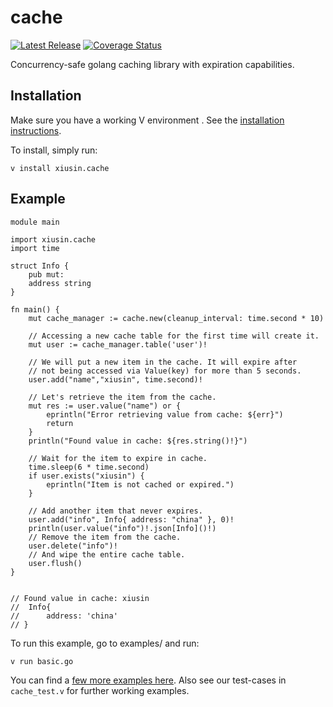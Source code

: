 # cache

[![Latest Release](https://img.shields.io/github/release/xiusin/cache.svg)](https://github.com/xiusin/cache/releases)
[![Coverage Status](https://coveralls.io/repos/github/xiusin/cache/badge.svg?branch=master)](https://coveralls.io/github/xiusin/cache?branch=master)

Concurrency-safe golang caching library with expiration capabilities.

## Installation

Make sure you have a working V environment .
See the [installation instructions](https://github.com/vlang/v/blob/master/doc/docs.md#installing-v-from-source).

To install, simply run:

```
v install xiusin.cache
```

## Example
```vlang
module main

import xiusin.cache
import time

struct Info {
	pub mut:
	address string
}

fn main() {
	mut cache_manager := cache.new(cleanup_interval: time.second * 10)

	// Accessing a new cache table for the first time will create it.
	mut user := cache_manager.table('user')!

	// We will put a new item in the cache. It will expire after
	// not being accessed via Value(key) for more than 5 seconds.
	user.add("name","xiusin", time.second)!

	// Let's retrieve the item from the cache.
	mut res := user.value("name") or {
		eprintln("Error retrieving value from cache: ${err}")
		return
	}
	println("Found value in cache: ${res.string()!}")

	// Wait for the item to expire in cache.
	time.sleep(6 * time.second)
	if user.exists("xiusin") {
		eprintln("Item is not cached or expired.")
	}

	// Add another item that never expires.
	user.add("info", Info{ address: "china" }, 0)!
	println(user.value("info")!.json[Info]()!)
	// Remove the item from the cache.
	user.delete("info")!
	// And wipe the entire cache table.
	user.flush()
}


// Found value in cache: xiusin
//	Info{
//	    address: 'china'
// }
```

To run this example, go to examples/ and run:

    v run basic.go

You can find a [few more examples here](https://github.com/xiusin/cache/tree/master/examples).
Also see our test-cases in `cache_test.v` for further working examples.
